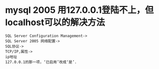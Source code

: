 # mysql 2005 用127.0.0.1登陆不上，但localhost可以的解决方法

```text
SQL Server Configuration Management->
SQL Server 2005 网络配置->
SQL协议->
TCP/IP,属性->
ip地址
127.0.0.1的那一项，‘已启用’改成‘是’.
```